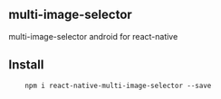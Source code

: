 ## multi-image-selector
multi-image-selector android for react-native

## Install
		npm i react-native-multi-image-selector --save 
	 	